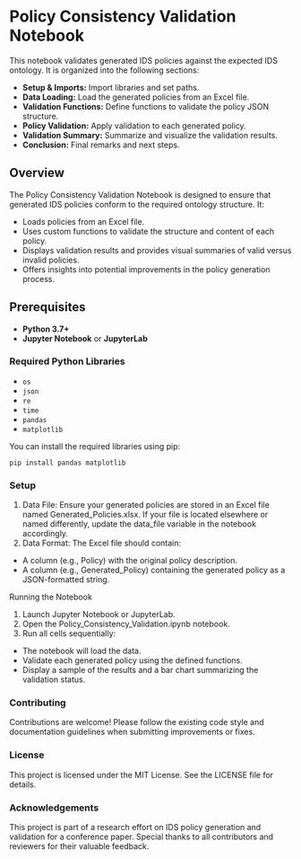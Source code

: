 # Policy Consistency Validation Notebook

This notebook validates generated IDS policies against the expected IDS ontology. It is organized into the following sections:

- **Setup & Imports:** Import libraries and set paths.
- **Data Loading:** Load the generated policies from an Excel file.
- **Validation Functions:** Define functions to validate the policy JSON structure.
- **Policy Validation:** Apply validation to each generated policy.
- **Validation Summary:** Summarize and visualize the validation results.
- **Conclusion:** Final remarks and next steps.

## Overview

The Policy Consistency Validation Notebook is designed to ensure that generated IDS policies conform to the required ontology structure. It:
- Loads policies from an Excel file.
- Uses custom functions to validate the structure and content of each policy.
- Displays validation results and provides visual summaries of valid versus invalid policies.
- Offers insights into potential improvements in the policy generation process.

## Prerequisites

- **Python 3.7+**
- **Jupyter Notebook** or **JupyterLab**

### Required Python Libraries

- `os`
- `json`
- `re`
- `time`
- `pandas`
- `matplotlib`

You can install the required libraries using pip:

```
pip install pandas matplotlib
```

### Setup
1. Data File:
Ensure your generated policies are stored in an Excel file named Generated_Policies.xlsx. If your file is located elsewhere or named differently, update the data_file variable in the notebook accordingly.
2. Data Format:
The Excel file should contain:
- A column (e.g., Policy) with the original policy description.
- A column (e.g., Generated_Policy) containing the generated policy as a JSON-formatted string.

Running the Notebook
1. Launch Jupyter Notebook or JupyterLab.
2. Open the Policy_Consistency_Validation.ipynb notebook.
3. Run all cells sequentially:
- The notebook will load the data.
- Validate each generated policy using the defined functions.
- Display a sample of the results and a bar chart summarizing the validation status.

### Contributing

Contributions are welcome! Please follow the existing code style and documentation guidelines when submitting improvements or fixes.

### License

This project is licensed under the MIT License. See the LICENSE file for details.

### Acknowledgements

This project is part of a research effort on IDS policy generation and validation for a conference paper. Special thanks to all contributors and reviewers for their valuable feedback.

